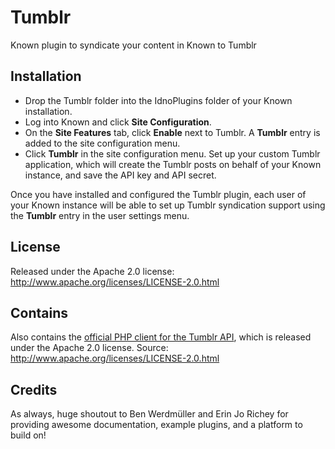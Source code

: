 # Tumblr
Known plugin to syndicate your content in Known to Tumblr

Installation
------------

* Drop the Tumblr folder into the IdnoPlugins folder of your Known installation.
* Log into Known and click **Site Configuration**.
* On the **Site Features** tab, click **Enable** next to Tumblr. A **Tumblr**
entry is added to the site configuration menu.
* Click **Tumblr** in the site configuration menu. Set up your custom Tumblr
application, which will create the Tumblr posts on behalf of your Known instance, and save the API
key and API secret.

Once you have installed and configured the Tumblr plugin, each user of your
Known instance will be able to set up Tumblr syndication support using the
**Tumblr** entry in the user settings menu.

License
-------

Released under the Apache 2.0 license: http://www.apache.org/licenses/LICENSE-2.0.html

Contains
--------

Also contains the [official PHP client for the Tumblr API](https://github.com/tumblr/tumblr.php), which is released under the Apache 2.0 license. Source: http://www.apache.org/licenses/LICENSE-2.0.html

Credits
-------

As always, huge shoutout to Ben Werdmüller and Erin Jo Richey for providing awesome documentation, example plugins, and a platform to build on!
